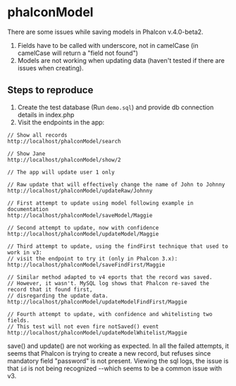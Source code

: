 # phalconModel

There are some issues while saving models in Phalcon v.4.0-beta2.

1. Fields have to be called with underscore, not in camelCase (in camelCase will return a "field not found")
2. Models are not working when updating data (haven't tested if there are issues when creating).

## Steps to reproduce

1. Create the test database (Run `demo.sql`) and provide db connection details in index.php
2. Visit the endpoints in the app:

```
// Show all records
http://localhost/phalconModel/search

// Show Jane
http://localhost/phalconModel/show/2

// The app will update user 1 only

// Raw update that will effectively change the name of John to Johnny
http://localhost/phalconModel/updateRaw/Johnny

// First attempt to update using model following example in documentation
http://localhost/phalconModel/saveModel/Maggie

// Second attempt to update, now with confidence
http://localhost/phalconModel/updateModel/Maggie

// Third attempt to update, using the findFirst technique that used to work in v3: 
// visit the endpoint to try it (only in Phalcon 3.x):
http://localhost/phalconModel/saveFindFirst/Maggie

// Similar method adapted to v4 eports that the record was saved. 
// However, it wasn't. MySQL log shows that Phalcon re-saved the record that it found first, 
// disregarding the update data.
http://localhost/phalconModel/updateModelFindFirst/Maggie

// Fourth attempt to update, with confidence and whitelisting two fields.
// This test will not even fire notSaved() event
http://localhost/phalconModel/updateModelWhitelist/Maggie

```

save() and update() are not working as expected. In all the failed attempts, it seems that Phalcon is trying to create a new record, but refuses since mandatory field "password" is not present. Viewing the sql logs, the issue is that `id` is not being recognized --which seems to be a common issue with v3.

